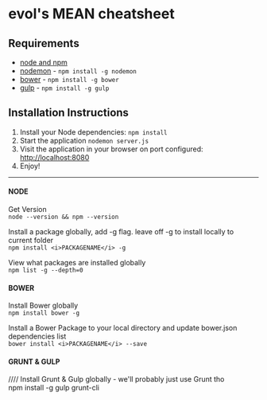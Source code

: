# evol's MEAN cheatsheet

## Requirements

- [node and npm](http://nodejs.org/)
- [nodemon](http://nodemon.io/) - `npm install -g nodemon`
- [bower](http://bower.io) - `npm install -g bower`
- [gulp](http://gulpjs.com/) - `npm install -g gulp`

## Installation Instructions

1. Install your Node dependencies: `npm install`
2. Start the application `nodemon server.js`
3. Visit the application in your browser on port configured: [http://localhost:8080](http://localhost:8080)
4. Enjoy!

---

#### NODE

Get Version<br>
`node --version && npm --version`

Install a package globally, add -g flag.  leave off -g to install locally to current folder<br>
`npm install <i>PACKAGENAME</i> -g`


View what packages are installed globally<br>
`npm list -g --depth=0`


#### BOWER

Install Bower globally<br>
`npm install bower -g`

Install a Bower Package to your local directory and update bower.json dependencies  list <br>
`bower install <i>PACKAGENAME</i> --save`




#### GRUNT & GULP

////  Install Grunt & Gulp globally - we'll probably just use Grunt tho<br>
npm install -g gulp grunt-cli
